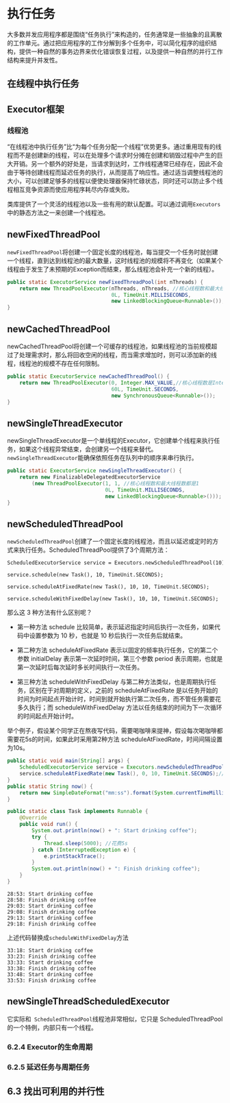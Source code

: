 # 执行任务

大多数并发应用程序都是围绕“任务执行”来构造的，任务通常是一些抽象的且离散的工作单元。通过把应用程序的工作分解到多个任务中，可以简化程序的组织结构，提供一种自然的事务边界来优化错误恢复过程，以及提供一种自然的并行工作结构来提升并发性。

<!--more-->

## 在线程中执行任务

## Executor框架

### 线程池

“在线程池中执行任务”比“为每个任务分配一个线程”优势更多。通过重用现有的线程而不是创建新的线程，可以在处理多个请求时分摊在创建和销毁过程中产生的巨大开销。另一个额外的好处是，当请求到达时，工作线程通常已经存在，因此不会由于等待创建线程而延迟任务的执行，从而提高了响应性。通过适当调整线程池的大小，可以创建足够多的线程以便使处理器保持忙碌状态，同时还可以防止多个线程相互竞争资源而使应用程序耗尽内存或失败。

类库提供了一个灵活的线程池以及一些有用的默认配置。可以通过调用`Executors`中的静态方法之一来创建一个线程池。

## newFixedThreadPool

`newFixedThreadPool`将创建一个固定长度的线程池，每当提交一个任务时就创建一个线程，直到达到线程池的最大数量，这时线程池的规模将不再变化（如果某个线程由于发生了未预期的Exception而结束，那么线程池会补充一个新的线程）。

```java
public static ExecutorService newFixedThreadPool(int nThreads) {
    return new ThreadPoolExecutor(nThreads, nThreads, //核心线程数和最大线程数相同
                                  0L, TimeUnit.MILLISECONDS,
                                  new LinkedBlockingQueue<Runnable>());
}
```



## newCachedThreadPool

newCachedThreadPool将创建一个可缓存的线程池，如果线程池的当前规模超过了处理需求时，那么将回收空闲的线程，而当需求增加时，则可以添加新的线程，线程池的规模不存在任何限制。

```java
public static ExecutorService newCachedThreadPool() {
    return new ThreadPoolExecutor(0, Integer.MAX_VALUE,//核心线程数是Integer最大值
                                  60L, TimeUnit.SECONDS,
                                  new SynchronousQueue<Runnable>());
}
```



## newSingleThreadExecutor

newSingleThreadExecutor是一个单线程的Executor，它创建单个线程来执行任务，如果这个线程异常结束，会创建另一个线程来替代。`newSingleThreadExecutor`能确保依照任务在队列中的顺序来串行执行。

```java
public static ExecutorService newSingleThreadExecutor() {
    return new FinalizableDelegatedExecutorService
        (new ThreadPoolExecutor(1, 1, //核心线程数和最大线程数都是1
                                0L, TimeUnit.MILLISECONDS,
                                new LinkedBlockingQueue<Runnable>()));
}
```



## newScheduledThreadPool

`newScheduledThreadPool`创建了一个固定长度的线程池，而且以延迟或定时的方式来执行任务。ScheduledThreadPool提供了3个周期方法：

```
ScheduledExecutorService service = Executors.newScheduledThreadPool(10);
 
service.schedule(new Task(), 10, TimeUnit.SECONDS);
 
service.scheduleAtFixedRate(new Task(), 10, 10, TimeUnit.SECONDS);
 
service.scheduleWithFixedDelay(new Task(), 10, 10, TimeUnit.SECONDS);
```

那么这 3 种方法有什么区别呢？

* 第一种方法 schedule 比较简单，表示延迟指定时间后执行一次任务，如果代码中设置参数为 10 秒，也就是 10 秒后执行一次任务后就结束。

* 第二种方法 scheduleAtFixedRate 表示以固定的频率执行任务，它的第二个参数 initialDelay 表示第一次延时时间，第三个参数 period 表示周期，也就是第一次延时后每次延时多长时间执行一次任务。

* 第三种方法 scheduleWithFixedDelay 与第二种方法类似，也是周期执行任务，区别在于对周期的定义，之前的 scheduleAtFixedRate 是以任务开始的时间为时间起点开始计时，时间到就开始执行第二次任务，而不管任务需要花多久执行；而 scheduleWithFixedDelay 方法以任务结束的时间为下一次循环的时间起点开始计时。

举个例子，假设某个同学正在熬夜写代码，需要喝咖啡来提神，假设每次喝咖啡都需要花5s的时间，如果此时采用第2种方法 scheduleAtFixedRate，时间间隔设置为10s。

```java
public static void main(String[] args) {
    ScheduledExecutorService service = Executors.newScheduledThreadPool(1);
    service.scheduleAtFixedRate(new Task(), 0, 10, TimeUnit.SECONDS);//间隔10s
}
public static String now() {
    return new SimpleDateFormat("mm:ss").format(System.currentTimeMillis());
}

public static class Task implements Runnable {
    @Override
    public void run() {
        System.out.println(now() + ": Start drinking coffee");
        try {
            Thread.sleep(5000); //花费5s
        } catch (InterruptedException e) {
            e.printStackTrace();
        }
        System.out.println(now() + ": Finish drinking coffee");
    }
}
```

```
28:53: Start drinking coffee
28:58: Finish drinking coffee
29:03: Start drinking coffee
29:08: Finish drinking coffee
29:13: Start drinking coffee
29:18: Finish drinking coffee
```

上述代码替换成`scheduleWithFixedDelay`方法

```
33:18: Start drinking coffee
33:23: Finish drinking coffee
33:33: Start drinking coffee
33:38: Finish drinking coffee
33:48: Start drinking coffee
33:53: Finish drinking coffee
```

## newSingleThreadScheduledExecutor

它实际和` ScheduledThreadPool`线程池非常相似，它只是 ScheduledThreadPool 的一个特例，内部只有一个线程。

### 6.2.4 Executor的生命周期

### 6.2.5 延迟任务与周期任务

## 6.3 找出可利用的并行性

